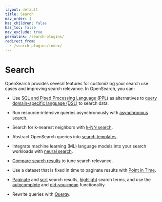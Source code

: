 ```yaml
---
layout: default
title: Search
nav_order: 1
has_children: false
has_toc: false
nav_exclude: true
permalink: /search-plugins/
redirect_from:
  - /search-plugins/index/
---
```


# Search

OpenSearch provides several features for customizing your search use cases and improving search relevance. In OpenSearch, you can:

- Use [SQL and Piped Processing Language (PPL)]({{site.url}}{{site.baseurl}}/search-plugins/sql/index/) as alternatives to [query domain-specific language (DSL)]({{site.url}}{{site.baseurl}}/query-dsl/) to search data.

- Run resource-intensive queries asynchronously with [asynchronous search]({{site.url}}{{site.baseurl}}/search-plugins/async/).

- Search for k-nearest neighbors with [k-NN search]({{site.url}}{{site.baseurl}}/search-plugins/knn/).

- Abstract OpenSearch queries into [search templates]({{site.url}}{{site.baseurl}}/search-plugins/search-template/).

- Integrate machine learning (ML) language models into your search workloads with [neural search]({{site.url}}{{site.baseurl}}/search-plugins/neural-search/).

- [Compare search results]({{site.url}}{{site.baseurl}}/search-plugins/search-relevance/) to tune search relevance.

- Use a dataset that is fixed in time to paginate results with [Point in Time]({{site.url}}{{site.baseurl}}/search-plugins/point-in-time/).

- [Paginate]({{site.url}}{{site.baseurl}}/search-plugins/searching-data/paginate/) and [sort]({{site.url}}{{site.baseurl}}/search-plugins/searching-data/sort/) search results, [highlight]({{site.url}}{{site.baseurl}}/search-plugins/searching-data/highlight/) search terms, and use the [autocomplete]({{site.url}}{{site.baseurl}}/search-plugins/searching-data/autocomplete/) and [did-you-mean]({{site.url}}{{site.baseurl}}/search-plugins/searching-data/did-you-mean/) functionality.

- Rewrite queries with [Querqy]({{site.url}}{{site.baseurl}}/search-plugins/querqy/).
